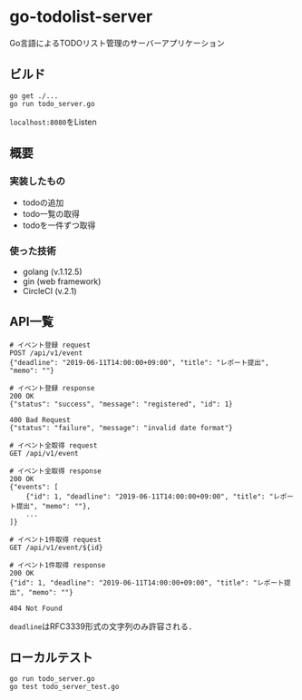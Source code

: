 # go-todolist-server
Go言語によるTODOリスト管理のサーバーアプリケーション

## ビルド
```
go get ./...
go run todo_server.go
```
`localhost:8080`をListen

## 概要
### 実装したもの
- todoの追加
- todo一覧の取得
- todoを一件ずつ取得

### 使った技術
- golang (v.1.12.5)
- gin (web framework)
- CircleCI (v.2.1)

## API一覧
```
# イベント登録 request
POST /api/v1/event
{"deadline": "2019-06-11T14:00:00+09:00", "title": "レポート提出", "memo": ""}

# イベント登録 response
200 OK
{"status": "success", "message": "registered", "id": 1}

400 Bad Request
{"status": "failure", "message": "invalid date format"}
```

```
# イベント全取得 request
GET /api/v1/event

# イベント全取得 response
200 OK
{"events": [
    {"id": 1, "deadline": "2019-06-11T14:00:00+09:00", "title": "レポート提出", "memo": ""},
    ...
]}
```

```
# イベント1件取得 request
GET /api/v1/event/${id}

# イベント1件取得 response
200 OK
{"id": 1, "deadline": "2019-06-11T14:00:00+09:00", "title": "レポート提出", "memo": ""}

404 Not Found
```

`deadline`はRFC3339形式の文字列のみ許容される．

## ローカルテスト
```
go run todo_server.go
go test todo_server_test.go
```

